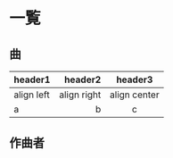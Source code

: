 # 一覧


## 曲


|header1|header2|header3|
|:--|--:|:--:|
|align left|align right|align center|
|a|b|c|

## 作曲者
